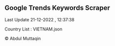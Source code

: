 

## Google Trends Keywords Scraper 
 
Last Update 21-12-2022 , 12:37:38

Country List :
VIETNAM.json



© Abdul Muttaqin 
